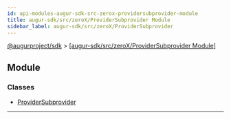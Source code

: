 ```yaml
---
id: api-modules-augur-sdk-src-zerox-providersubprovider-module
title: augur-sdk/src/zeroX/ProviderSubprovider Module
sidebar_label: augur-sdk/src/zeroX/ProviderSubprovider
---
```


[@augurproject/sdk](api-readme.md) > [[augur-sdk/src/zeroX/ProviderSubprovider Module]](api-modules-augur-sdk-src-zerox-providersubprovider-module.md)

## Module

### Classes

* [ProviderSubprovider](api-classes-augur-sdk-src-zerox-providersubprovider-providersubprovider.md)

---


